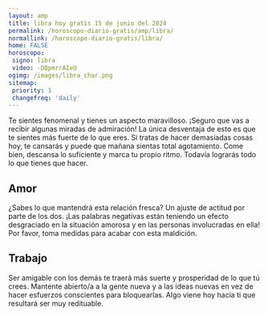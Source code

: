 ```yaml
---
layout: amp
title: libra hoy gratis 15 de junio del 2024 
permalink: /horoscopo-diario-gratis/amp/libra/
normallink: /horoscopo-diario-gratis/libra/
home: FALSE
horoscopo:
 signo: libra
 video: -DQpmrrAIeU
ogimg: /images/libra_char.png
sitemap:
 priority: 1
 changefreq: 'daily'
---
```



Te sientes fenomenal y tienes un aspecto maravilloso. ¡Seguro que vas a recibir algunas miradas de admiración! La única desventaja de esto es que te sientes más fuerte de lo que eres. Si tratas de hacer demasiadas cosas hoy, te cansarás y puede que mañana sientas total agotamiento. Come bien, descansa lo suficiente y marca tu propio ritmo. Todavía lograrás todo lo que tienes que hacer.

## Amor

¿Sabes lo que mantendrá esta relación fresca? Un ajuste de actitud por parte de los dos. ¡Las palabras negativas están teniendo un efecto desgraciado en la situación amorosa y en las personas involucradas en ella! Por favor, toma medidas para acabar con esta maldición.

## Trabajo

Ser amigable con los demás te traerá más suerte y prosperidad de lo que tú crees. Mantente abierto/a a la gente nueva y a las ideas nuevas en vez de hacer esfuerzos conscientes para bloquearlas. Algo viene hoy hacia ti que resultará ser muy redituable.